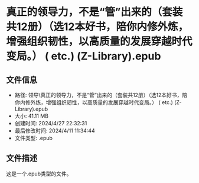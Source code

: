 ﻿# 真正的领导力，不是“管”出来的（套装共12册）（选12本好书，陪你内修外炼，增强组织韧性，以高质量的发展穿越时代变局。） ( etc.) (Z-Library).epub

## 文件信息
- 路径: 领导\真正的领导力，不是“管”出来的（套装共12册）（选12本好书，陪你内修外炼，增强组织韧性，以高质量的发展穿越时代变局。） ( etc.) (Z-Library).epub
- 大小: 41.11 MB
- 创建时间: 2024/4/27 22:32:31
- 最后修改时间: 2024/4/11 11:34:44
- 文件类型: .epub

## 文件描述
这是一个.epub类型的文件。

